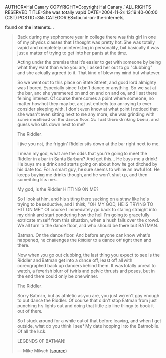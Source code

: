 AUTHOR=Hal Canary
COPYRIGHT=Copyright Hal Canary / ALL RIGHTS RESERVED
TITLE=She was totally vapid
DATE=2004-11-24 13:19:40-06:00 (CST)
POSTID=355
CATEGORIES=found-on-the-internets;

found on the internets...

> Back during my sophomore year in college there was this girl in one of my physics classes that I thought was pretty hot. She was totally vapid and completely uninteresting in personality, but basically it was just a matter of trying to get into her pants at the time.
> 
> Acting under the premise that it's easier to get with someone by being what they want than who you are, I asked her out to go "clubbing" and she actually agreed to it. That kind of blew my mind but whatever.
> 
> So we went out to this place on State Street, and good lord almighty was I bored. Especially since I don't dance or anything. So we sat at the bar, and she yammered on and on and on and on, and I sat there feining interest. Of course there comes a point where someone, no matter how hot they may be, are just entirely too annoying to ever consider sleeping with. I don't even know at what point I noticed that she wasn't even sitting next to me any more, she was grinding with some meathead on the dance floor. So I sat there drinking beers, and guess who sits down next to me?
> 
> The Riddler.
> 
> I jive you not, the friggin' Riddler sits down at the bar right next to me.
> 
> I mean my god, what are the odds that you're going to meet the Riddler in a bar in Santa Barbara? And get this... He buys me a drink! He buys me a drink and starts going on about how he got ditched by his date too. For a smart guy, he sure seems to whine an awful lot. He keeps buying me drinks though, and he won't shut up, and then something hits me...
> 
> My god, is the Riddler HITTING ON ME?
> 
> So I look at him, and his sitting there sucking on a straw like he's trying to be seductive, and I think, "OH MY GOD, HE IS TRYING TO HIT ON ME!" Of course I immediately go back to staring straight into my drink and start pondering how the hell I'm going to gracefully extricate myself from this situation, when a hush falls over the crowd. We all turn to the dance floor, and who should be there but BATMAN.
> 
> Batman. On the dance floor. And before anyone can know what's happened, he challenges the Riddler to a dance off right then and there.
> 
> Now when you go out clubbing, the last thing you expect to see is the Riddler and Batman get into a dance off, least off all with coreographed back up dancers behind them. It was totally unreal to watch, a feverish blurr of twirls and pelvic thrusts and poses, but in the end there could only be one winner.
> 
> The Riddler.
> 
> Sorry Batman, but as athletic as you are, you just weren't gay enough to out dance the Riddler. Of course that didn't stop Batman from just punching his lights out and doing that little zip line thingy to book it out of there.
> 
> So I stuck around for a while out of that before leaving, and when I get outside, what do you think I see? My date hopping into the Batmobile. Of all the luck.
> 
> LEGENDS OF BATMAN!
> 
> — Mike Miksch ([source](http://www.allspark.com/forums/index.php?showtopic=35400&view=findpost&p=627508))
